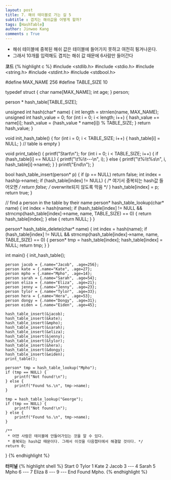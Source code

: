 ```yaml
---
layout: post
title: 7. 해쉬 테이블로 가는 길 5
subtitle : 겹치는 해쉬값을 어떻게 할까?
tags: [HashTable]
author: Jinwoo Kang
comments : True
---
```


- 해쉬 테이블에 중복된 해쉬 값은 테이블에 들어가지 못하고 여전히 튕겨나온다.
- 그래서 10개를 입력해도 겹치는 해쉬 값 때문에 6사람만 들어간다

**코드**
{% highlight c %}
#include <stdlib.h>
#include <stdio.h>
#include <string.h>
#include <stdint.h>
#include <stdbool.h>

#define MAX_NAME 256
#define TABLE_SIZE 10

typedef struct {
    char name[MAX_NAME];
    int age;
} person;

person * hash_table[TABLE_SIZE];

unsigned int hash(char* name) {
    int length = strnlen(name, MAX_NAME);
    unsigned int hash_value = 0;
    for (int i = 0; i < length; i++) {
        hash_value += name[i];
        hash_value = (hash_value * name[i]) % TABLE_SIZE;
    }
    return hash_value;
}

void init_hash_table() {
    for (int i = 0; i < TABLE_SIZE; i++) {
        hash_table[i] = NULL;
    }
    // table is empty
}

void print_table() {
    printf("Start\n");
    for (int i = 0; i < TABLE_SIZE; i++) {
        if (hash_table[i] == NULL) {
            printf("\t%i\t---\n", i);
        } else {
            printf("\t%i\t%s\n", i, hash_table[i]->name);
        }
    }
    printf("End\n");
}

bool hash_table_insert(person* p) {
    if (p == NULL) return false;
    int index = hash(p->name);
    if (hash_table[index] != NULL) { /* 여기서 중복되는 hash값 들어오면 */
        return false;                /* overwrite되지 않도록 막음 */
    }
    hash_table[index] = p;
    return true;
}

// find a person in the table by their name
person* hash_table_lookup(char* name) {
    int index = hash(name);
    if (hash_table[index] != NULL &&
        strncmp(hash_table[index]->name, name, TABLE_SIZE) == 0) {
            return hash_table[index];
        } else {
            return NULL;
        }
}

person* hash_table_delete(char* name) {
    int index = hash(name);
    if (hash_table[index] != NULL &&
        strncmp(hash_table[index]->name, name, TABLE_SIZE) == 0) {
            person* tmp = hash_table[index];
            hash_table[index] = NULL;
            return tmp;
        }
}

int main() {
    init_hash_table();

    person jacob = {.name="Jacob", .age=256};
    person kate = {.name="Kate", .age=27};
    person mpho = {.name="Mpho", .age=14};
    person sarah = {.name="Sarah", .age=54};
    person eliza = {.name="Eliza", .age=21};
    person jenny = {.name="Jenny", .age=23};
    person tylor = {.name="Tylor", .age=33};
    person hera = {.name="Hera", .age=53};
    person dongy = {.name="Dongy", .age=31};
    person eiden = {.name="Eiden", .age=45};

    hash_table_insert(&jacob);
    hash_table_insert(&kate);
    hash_table_insert(&mpho);
    hash_table_insert(&sarah);
    hash_table_insert(&eliza);
    hash_table_insert(&jenny);
    hash_table_insert(&tylor);
    hash_table_insert(&hera);
    hash_table_insert(&dongy);
    hash_table_insert(&eiden);
    print_table();

    person* tmp = hash_table_lookup("Mpho");
    if (tmp == NULL) {
        printf("Not found!\n");
    } else {
        printf("Found %s.\n", tmp->name);
    }

    tmp = hash_table_lookup("George");
    if (tmp == NULL) {
        printf("Not found!\n");
    } else {
        printf("Found %s.\n", tmp->name);
    }

    /**
     * 어떤 사람은 테이블에 안들어가있는 것을 알 수 있다.
     * 중복되는 hash값 때문이다. 그래서 이것을 다음챕터에서 해결할 것이다. */
    return 0;
}
{% endhighlight %}


**터미널**
{% highlight shell %}
Start
        0       Tylor
        1       Kate
        2       Jacob
        3       ---
        4       Sarah
        5       Mpho
        6       ---
        7       Eliza
        8       ---
        9       ---
End
Found Mpho.
{% endhighlight %}